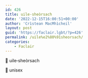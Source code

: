 ```yaml
---
id: 426
title: uile‑sheòrsach
date: '2022-12-15T16:00:51+00:00'
author: 'Crìstean MacMhìcheil'
layout: post
guid: 'https://faclair.lgbt/?p=426'
permalink: /uile%e2%80%91sheorsach/
categories:
    - Faclair
---
```


&#x1f3f4;&#xe0067;&#xe0062;&#xe0073;&#xe0063;&#xe0074;&#xe007f; uile‑sheòrsach

&#x1f3f4;&#xe0067;&#xe0062;&#xe0065;&#xe006e;&#xe0067;&#xe007f; unisex